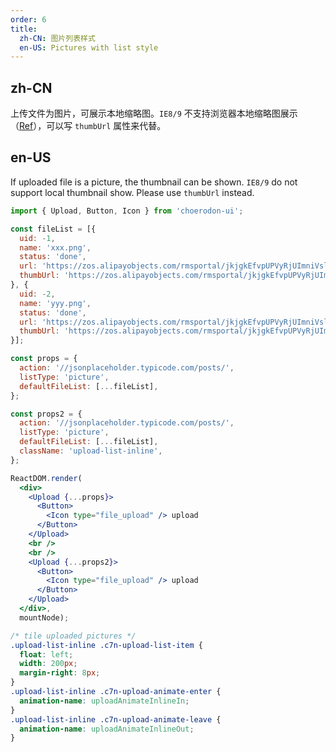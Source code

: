 ```yaml
---
order: 6
title:
  zh-CN: 图片列表样式
  en-US: Pictures with list style
---
```


## zh-CN

上传文件为图片，可展示本地缩略图。`IE8/9` 不支持浏览器本地缩略图展示（[Ref](https://developer.mozilla.org/en-US/docs/Web/API/FileReader/readAsDataURL)），可以写 `thumbUrl` 属性来代替。

## en-US

If uploaded file is a picture, the thumbnail can be shown. `IE8/9` do not support local thumbnail show. Please use `thumbUrl` instead.


````jsx
import { Upload, Button, Icon } from 'choerodon-ui';

const fileList = [{
  uid: -1,
  name: 'xxx.png',
  status: 'done',
  url: 'https://zos.alipayobjects.com/rmsportal/jkjgkEfvpUPVyRjUImniVslZfWPnJuuZ.png',
  thumbUrl: 'https://zos.alipayobjects.com/rmsportal/jkjgkEfvpUPVyRjUImniVslZfWPnJuuZ.png',
}, {
  uid: -2,
  name: 'yyy.png',
  status: 'done',
  url: 'https://zos.alipayobjects.com/rmsportal/jkjgkEfvpUPVyRjUImniVslZfWPnJuuZ.png',
  thumbUrl: 'https://zos.alipayobjects.com/rmsportal/jkjgkEfvpUPVyRjUImniVslZfWPnJuuZ.png',
}];

const props = {
  action: '//jsonplaceholder.typicode.com/posts/',
  listType: 'picture',
  defaultFileList: [...fileList],
};

const props2 = {
  action: '//jsonplaceholder.typicode.com/posts/',
  listType: 'picture',
  defaultFileList: [...fileList],
  className: 'upload-list-inline',
};

ReactDOM.render(
  <div>
    <Upload {...props}>
      <Button>
        <Icon type="file_upload" /> upload
      </Button>
    </Upload>
    <br />
    <br />
    <Upload {...props2}>
      <Button>
        <Icon type="file_upload" /> upload
      </Button>
    </Upload>
  </div>,
  mountNode);
````

````css
/* tile uploaded pictures */
.upload-list-inline .c7n-upload-list-item {
  float: left;
  width: 200px;
  margin-right: 8px;
}
.upload-list-inline .c7n-upload-animate-enter {
  animation-name: uploadAnimateInlineIn;
}
.upload-list-inline .c7n-upload-animate-leave {
  animation-name: uploadAnimateInlineOut;
}
````

